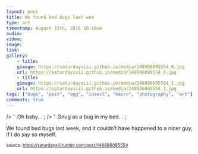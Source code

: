 ```yaml
---
layout: post
title: We found bed bugs last wee
type: art
timestamp: August 15th, 2016 10:16am
audio: 
video: 
image: 
link: 
gallery:
	- title: 
	gimage: https://saturdayxiii.github.io/media/148986095554_0.jpg
	url: https://saturdayxiii.github.io/media/148986095554_0.jpg
	- title: 
	gimage: https://saturdayxiii.github.io/media/148986095554_1.jpg
	url: https://saturdayxiii.github.io/media/148986095554_1.jpg
tags: ["bugs", "pest", "egg", "insect", "macro", "photography", "art"]
comments: true
---
```


 />
' .Oh baby.  . 
;
 />
' .Snug as a bug in my bed.  . 
;
        
We found bed bugs last week, and it couldn’t have happened to a nicer guy, if I do say so myself.
 
  
<small>source: https://saturdayxiii.tumblr.com/post/148986095554</small>